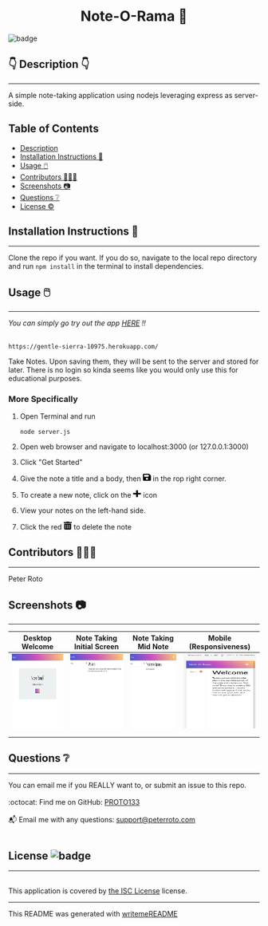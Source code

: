 
  <h1 align="center">Note-O-Rama 🎉 </h1>
    
  ![badge](https://img.shields.io/badge/license-ISC-brightgreen)<br />
  
  ## 👇  Description  👇
---
  
  A simple note-taking application using nodejs leveraging express as server-side.  
 
  ## Table of Contents 
  - [Description](#--description--)
  - [Installation Instructions 📣](#installation-instructions-)
  - [Usage 🖱️](#usage-️)
  - [Contributors 🧑‍🤝‍🧑](#contributors-)
  - [Screenshots 📷](#screenshots-)
  - [Questions ❔](#questions-)
  - [License ©️](#license-️)
    
  ## Installation Instructions 📣
---

  Clone the repo if you want.  If you do so, navigate to the local repo directory and run ```npm install``` in the terminal to install dependencies.
  
  ## Usage 🖱️
---

*You can simply go try out the app [HERE](https://gentle-sierra-10975.herokuapp.com/) !!*
```

https://gentle-sierra-10975.herokuapp.com/

```



  Take Notes. Upon saving them, they will be sent to the server and stored for later. There is no login so kinda seems like you would only use this for educational purposes. 

  ### More Specifically

1. Open Terminal and run  
   ```
   node server.js
   ```

2. Open web browser and navigate to localhost:3000 (or 127.0.0.1:3000)
3. Click "Get Started"
4. Give the note a title and a body, then <img alt="Save Icon" src="./public/assets/images/save-solid.svg" style="color:white;" width="16" height="16"> in the rop right corner.
5. To create a new note, click on the <img alt="Plus Icon" src="./public/assets/images/plus-solid.svg" style="color:white;" width="16" height="16"> icon
6. View your notes on the left-hand side.
7. Click the red <img alt="Trash Can Icon" src="./public/assets/images/trash-alt-solid.svg" style="color:white;" width="16" height="16"> to delete the note
  
  ## Contributors 🧑‍🤝‍🧑
---
  Peter Roto
  
  ## Screenshots 📷
---

  |  Desktop Welcome                                       | Note Taking Initial Screen                             | Note Taking Mid Note                                   | Mobile (Responsiveness)                               |  
  |:------------------------------------------------------:|:------------------------------------------------------:|:------------------------------------------------------:|:-----------------------------------------------------:|
  | <img alt="Desktop View of Welcome Screen" href="./public/assets/images/DesktopWelcome_NoR.png" src="./public/assets/images/DesktopWelcome_NoR.png" width="150" height="150"> |<img alt="Deployed Application" href="./public/assets/images/DesktopScreenShot_NoR.png" src="./public/assets/images/DesktopScreenShot_NoR.png" width="150" height="150">|<img alt="Mid Note Screenshot of Deployed Application" href="./public/assets/images/DesktopMidNote_NoR.png" src="./public/assets/images/DesktopMidNote_NoR.png" width="150" height="150">|<img alt="Desktop View of Welcome Screen" href="./public/assets/images/MobileScreeshot_NoR.png" src="./public/assets/images/MobileScreenshot_NoR.png" width="150" height="150">|
  |                                                        |                                                        |                                                        |                                                       |      
  |                                                        |                                                        |                                                        |                                                       |        


  ## Questions ❔

---

  You can email me if you REALLY want to, or submit an issue to this repo.<br />
  <br />
  :octocat: Find me on GitHub: [PROTO133](https://github.com/PROTO133)<br />
  <br />
  📬 Email me with any questions: support@peterroto.com<br /><br />
  
  ## License ![badge](https://img.shields.io/badge/license-ISC-brightgreen)
---
  <br />
  This application is covered by <a href="https://opensource.org/licenses/ISC"> the ISC License</a> license. 

  --------------------------- 
 

  This README was generated with [writemeREADME](https://github.com/proto133/writemeREADME) 
  
